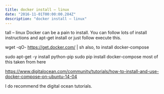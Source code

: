 ```yaml
---
title: docker install – linux
date: "2016-11-01T00:00:00.284Z"
description: "docker install – linux"
---
```


tall – linux
Docker can be a pain to install.  You can follow lots of install instructions and apt-get install or just follow execute this.

wget -qO- https://get.docker.com/ | sh
also, to install docker-compose

sudo apt-get -y install python-pip
sudo pip install docker-compose
most of this taken from here

https://www.digitalocean.com/community/tutorials/how-to-install-and-use-docker-compose-on-ubuntu-14-04

I do recommend the digital ocean tutorials.

